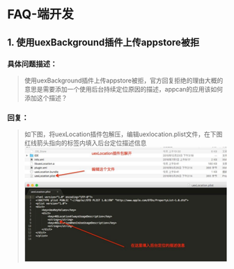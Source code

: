 
# FAQ-端开发



## 1. 使用uexBackground插件上传appstore被拒

### 具体问题描述：

> 使用uexBackground插件上传appstore被拒，官方回复拒绝的理由大概的意思是需要添加一个使用后台持续定位原因的描述，appcan的应用该如何添加这个描述？

### 回复：

>如下图，将uexLocation插件包解压，编辑uexlocation.plist文件，在下图红线箭头指向的标签内填入后台定位描述信息
>![Markdown](location.png)







